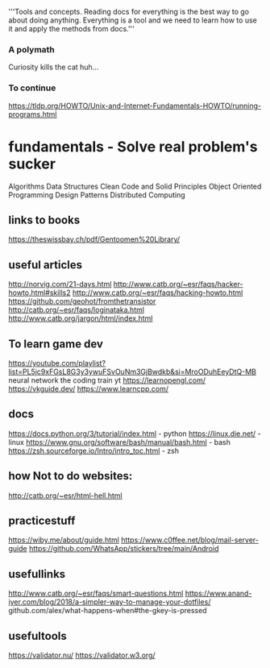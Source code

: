 '''Tools and concepts. Reading docs for everything is the best way to go about doing anything.
Everything is a tool and we need to learn how to use it and apply the methods from docs.'''

### A polymath 
Curiosity kills the cat huh...

### To continue
https://tldp.org/HOWTO/Unix-and-Internet-Fundamentals-HOWTO/running-programs.html

# fundamentals - Solve real problem's sucker
Algorithms
Data Structures
Clean Code and Solid Principles
Object Oriented Programming
Design Patterns
Distributed Computing

## links to books
https://theswissbay.ch/pdf/Gentoomen%20Library/

## useful articles
http://norvig.com/21-days.html
http://www.catb.org/~esr/faqs/hacker-howto.html#skills2
http://www.catb.org/~esr/faqs/hacking-howto.html
https://github.com/geohot/fromthetransistor
http://catb.org/~esr/faqs/loginataka.html
http://www.catb.org/jargon/html/index.html

## To learn game dev
https://youtube.com/playlist?list=PL5jc9xFGsL8G3y3ywuFSvOuNm3GjBwdkb&si=MroODuhEeyDtQ-MB
neural network the coding train yt
https://learnopengl.com/
https://vkguide.dev/
https://www.learncpp.com/

## docs
https://docs.python.org/3/tutorial/index.html - python
https://linux.die.net/ - linux
https://www.gnu.org/software/bash/manual/bash.html - bash
https://zsh.sourceforge.io/Intro/intro_toc.html - zsh

## how Not to do websites:
http://catb.org/~esr/html-hell.html

## practicestuff
https://wiby.me/about/guide.html
https://www.c0ffee.net/blog/mail-server-guide
https://github.com/WhatsApp/stickers/tree/main/Android

## usefullinks
http://www.catb.org/~esr/faqs/smart-questions.html
https://www.anand-iyer.com/blog/2018/a-simpler-way-to-manage-your-dotfiles/
github.com/alex/what-happens-when#the-gkey-is-pressed

## usefultools
https://validator.nu/
https://validator.w3.org/
